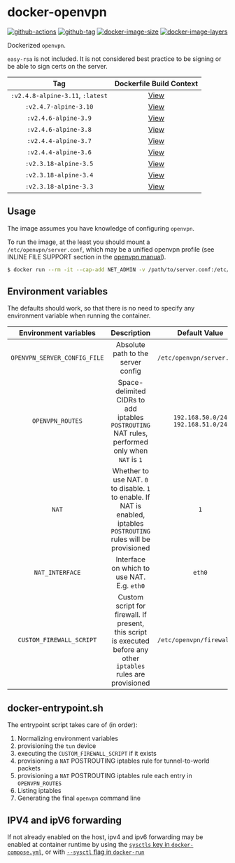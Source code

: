 # docker-openvpn

[![github-actions](https://github.com/theohbrothers/docker-openvpn/workflows/ci-master-pr/badge.svg)](https://github.com/theohbrothers/docker-openvpn/actions)
[![github-tag](https://img.shields.io/github/tag/theohbrothers/docker-openvpn)](https://github.com/theohbrothers/docker-openvpn/releases/)
[![docker-image-size](https://img.shields.io/microbadger/image-size/theohbrothers/docker-openvpn/latest)](https://hub.docker.com/r/theohbrothers/docker-openvpn)
[![docker-image-layers](https://img.shields.io/microbadger/layers/theohbrothers/docker-openvpn/latest)](https://hub.docker.com/r/theohbrothers/docker-openvpn)

Dockerized `openvpn`.

`easy-rsa` is not included. It is not considered best practice to be signing or be able to sign certs on the server.

| Tag | Dockerfile Build Context |
|:-------:|:---------:|
| `:v2.4.8-alpine-3.11`, `:latest` | [View](variants/v2.4.8-alpine-3.11 ) |
| `:v2.4.7-alpine-3.10` | [View](variants/v2.4.7-alpine-3.10 ) |
| `:v2.4.6-alpine-3.9` | [View](variants/v2.4.6-alpine-3.9 ) |
| `:v2.4.6-alpine-3.8` | [View](variants/v2.4.6-alpine-3.8 ) |
| `:v2.4.4-alpine-3.7` | [View](variants/v2.4.4-alpine-3.7 ) |
| `:v2.4.4-alpine-3.6` | [View](variants/v2.4.4-alpine-3.6 ) |
| `:v2.3.18-alpine-3.5` | [View](variants/v2.3.18-alpine-3.5 ) |
| `:v2.3.18-alpine-3.4` | [View](variants/v2.3.18-alpine-3.4 ) |
| `:v2.3.18-alpine-3.3` | [View](variants/v2.3.18-alpine-3.3 ) |


## Usage

The image assumes you have knowledge of configuring `openvpn`.

To run the image, at the least you should mount a `/etc/openvpn/server.conf`, which may be a unified openvpn profile (see INLINE FILE SUPPORT section in the [openvpn manual](https://community.openvpn.net/openvpn/wiki/Openvpn24ManPage)).

```sh
$ docker run --rm -it --cap-add NET_ADMIN -v /path/to/server.conf:/etc/openvpn/server.conf theohbrothers/docker-openvpn:v2.4.8-alpine-3.11
```

## Environment variables

The defaults should work, so that there is no need to specify any environment variable when running the container.

| Environment variables | Description | Default Value |
|:-------:|:-------:|:-------:|
| `OPENVPN_SERVER_CONFIG_FILE` | Absolute path to the server config | `/etc/openvpn/server.conf` |
| `OPENVPN_ROUTES` | Space-delimited CIDRs to add iptables `POSTROUTING` NAT rules, performed only when `NAT` is `1` | `192.168.50.0/24 192.168.51.0/24` |
| `NAT` | Whether to use NAT. `0` to disable. `1` to enable. If NAT is enabled, iptables `POSTROUTING` rules will be provisioned | `1` |
| `NAT_INTERFACE` | Interface on which to use NAT. E.g. `eth0` | `eth0` |
| `CUSTOM_FIREWALL_SCRIPT` | Custom script for firewall. If present, this script is executed before any other `iptables` rules are provisioned | `/etc/openvpn/firewall.sh` |

## docker-entrypoint.sh

The entrypoint script takes care of (in order):

1. Normalizing environment variables
2. provisioning the `tun` device
3. executing the `CUSTOM_FIREWALL_SCRIPT` if it exists
4. provisioning a `NAT` POSTROUTING iptables rule for tunnel-to-world packets
5. provisioning a `NAT` POSTROUTING iptables rule each entry in `OPENVPN_ROUTES`
6. Listing iptables
7. Generating the final `openvpn` command line

## IPV4 and ipV6 forwarding

If not already enabled on the host, ipv4 and ipv6 forwarding may be enabled at container runtime by using the [`sysctls` key in `docker-compose.yml`](https://docs.docker.com/compose/compose-file/compose-file-v2/#sysctls), or with [`--sysctl` flag in `docker-run`](https://docs.docker.com/engine/reference/commandline/run/#/configure-namespaced-kernel-parameters-sysctls-at-runtime#configure-namespaced-kernel-parameters-sysctls-at-runtime)